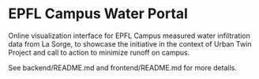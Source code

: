 # EPFL Campus Water Portal

Online visualization interface for EPFL Campus measured water infiltration data from La Sorge, to showcase the initiative in the context of Urban Twin Project and call to action to minimize runoff on campus.

See backend/README.md and frontend/README.md for more details.